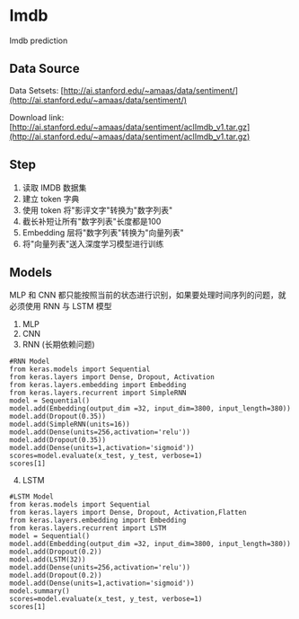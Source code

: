 # Imdb
Imdb prediction
## Data Source
Data Setsets: [http://ai.stanford.edu/~amaas/data/sentiment/](http://ai.stanford.edu/~amaas/data/sentiment/)

Download link: [http://ai.stanford.edu/~amaas/data/sentiment/aclImdb_v1.tar.gz](http://ai.stanford.edu/~amaas/data/sentiment/aclImdb_v1.tar.gz)

## Step
1. 读取 IMDB 数据集
2. 建立 token 字典
3. 使用 token 将"影评文字"转换为"数字列表"
4. 截长补短让所有"数字列表"长度都是100
5. Embedding 层将"数字列表"转换为"向量列表"
6. 将"向量列表"送入深度学习模型进行训练

## Models
MLP 和 CNN 都只能按照当前的状态进行识别，如果要处理时间序列的问题，就必须使用 RNN 与 LSTM 模型
1. MLP
2. CNN
3. RNN (长期依赖问题)
```
#RNN Model
from keras.models import Sequential
from keras.layers import Dense, Dropout, Activation
from keras.layers.embedding import Embedding
from keras.layers.recurrent import SimpleRNN
model = Sequential()
model.add(Embedding(output_dim =32, input_dim=3800, input_length=380))
model.add(Dropout(0.35))
model.add(SimpleRNN(units=16))
model.add(Dense(units=256,activation='relu'))
model.add(Dropout(0.35))
model.add(Dense(units=1,activation='sigmoid'))
scores=model.evaluate(x_test, y_test, verbose=1)
scores[1]
```
4. LSTM
 ```
#LSTM Model
from keras.models import Sequential
from keras.layers import Dense, Dropout, Activation,Flatten
from keras.layers.embedding import Embedding
from keras.layers.recurrent import LSTM
model = Sequential()
model.add(Embedding(output_dim =32, input_dim=3800, input_length=380))
model.add(Dropout(0.2))
model.add(LSTM(32))
model.add(Dense(units=256,activation='relu'))
model.add(Dropout(0.2))
model.add(Dense(units=1,activation='sigmoid'))
model.summary()
scores=model.evaluate(x_test, y_test, verbose=1)
scores[1]
